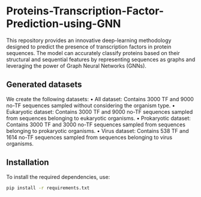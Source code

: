 # Proteins-Transcription-Factor-Prediction-using-GNN
This repository provides an innovative deep-learning methodology designed to predict the presence of transcription factors in protein sequences. The model can accurately classify proteins based on their structural and sequential features by representing sequences as graphs and leveraging the power of Graph Neural Networks (GNNs).

## Generated datasets
We create the following datasets:
	•	All dataset: Contains 3000 TF and 9000 no-TF sequences sampled without considering the organism type.
	•	Eukaryotic dataset: Contains 3000 TF and 9000 no-TF sequences sampled from sequences belonging to eukaryotic organisms.
	•	Prokaryotic dataset: Contains 3000 TF and 3000 no-TF sequences sampled from sequences belonging to prokaryotic organisms.
	•	Virus dataset: Contains 538 TF and 1614 no-TF sequences sampled from sequences belonging to virus organisms.



## Installation

To install the required dependencies, use:

```bash
pip install -r requirements.txt
